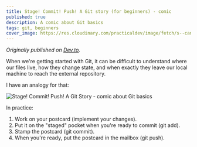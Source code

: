 ```yaml
---
title: Stage! Commit! Push! A Git story (for beginners) - comic
published: true
description: A comic about Git basics
tags: git, beginners
cover_image: https://res.cloudinary.com/practicaldev/image/fetch/s--canYLMBK--/c_imagga_scale,f_auto,fl_progressive,h_420,q_auto,w_1000/https://thepracticaldev.s3.amazonaws.com/i/jr4fyx4uqh3v0oreou2a.png
---
```


_Originally published on [Dev.to](https://dev.to/erikaheidi/stage-commit-push-a-git-story-comic-a37)._

When we're getting started with Git, it can be difficult to understand where our files live, how they change state, and when exactly they leave our local machine to reach the external repository.

I have an analogy for that:

![Stage! Commit! Push! A Git Story - comic about Git basics](https://cdn.erikaheidi.com/blog/stage-commit-push.jpeg)

In practice:

1. Work on your postcard (implement your changes).
2. Put it on the "staged" pocket when you're ready to commit (git add).
3. Stamp the postcard (git commit). 
4. When you're ready, put the postcard in the mailbox (git push).
